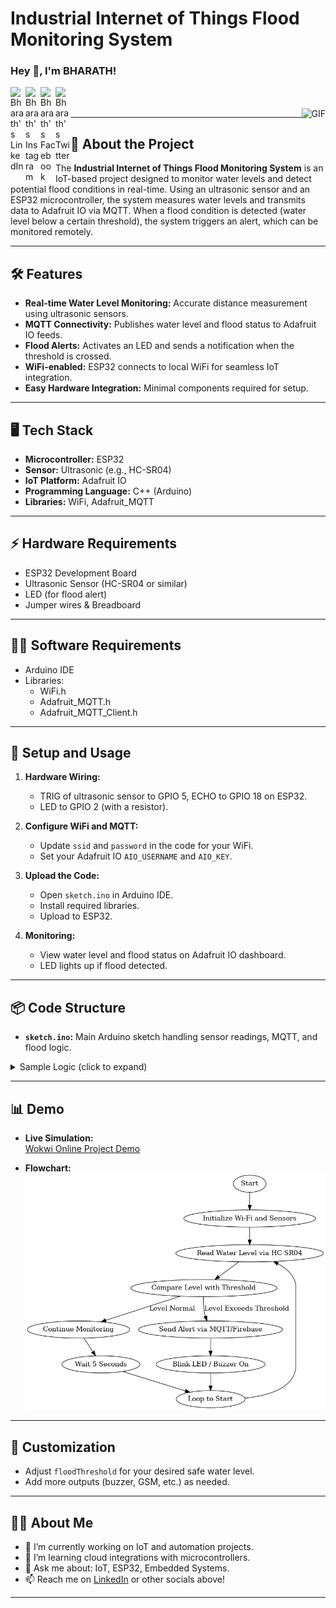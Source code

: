# Industrial Internet of Things Flood Monitoring System

<h3 title="hehehe"> Hey 👋, I'm BHARATH!</h3>

<a href="[https://www.linkedin.com/in/jaskirat-singh-009348178](https://www.linkedin.com/in/bharath-s-649506323?utm_source=share&utm_campaign=share_via&utm_content=profile&utm_medium=android_app)">
  <img align="left" alt="Bharath's LinkedIn" width="24px" src="https://cdn.jsdelivr.net/npm/simple-icons@v3/icons/linkedin.svg">
</a>
<a href="[https://www.instagram.com/](https://www.instagram.com/__bharath_.s/)">
  <img align="left" alt="Bharath's Instagram" width="24px" src="https://cdn.jsdelivr.net/npm/simple-icons@v3/icons/instagram.svg">
</a>
<a href="https://www.facebook.com/">
  <img align="left" alt="Bharath's Facebook" width="24px" src="https://cdn.jsdelivr.net/npm/simple-icons@v3/icons/facebook.svg">
</a>
<a href="https://twitter.com">
  <img align="left" alt="Bharath's Twitter" width="24px" src="https://cdn.jsdelivr.net/npm/simple-icons@3.13.0/icons/twitter.svg">
</a>
<br>
<br>
<img align="right" alt="GIF" src="https://i.pinimg.com/originals/e4/26/70/e426702edf874b181aced1e2fa5c6cde.gif">

---

## 🚀 About the Project
The **Industrial Internet of Things Flood Monitoring System** is an IoT-based project designed to monitor water levels and detect potential flood conditions in real-time. Using an ultrasonic sensor and an ESP32 microcontroller, the system measures water levels and transmits data to Adafruit IO via MQTT. When a flood condition is detected (water level below a certain threshold), the system triggers an alert, which can be monitored remotely.

---

## 🛠️ Features

- **Real-time Water Level Monitoring:** Accurate distance measurement using ultrasonic sensors.
- **MQTT Connectivity:** Publishes water level and flood status to Adafruit IO feeds.
- **Flood Alerts:** Activates an LED and sends a notification when the threshold is crossed.
- **WiFi-enabled:** ESP32 connects to local WiFi for seamless IoT integration.
- **Easy Hardware Integration:** Minimal components required for setup.

---

## 🖥️ Tech Stack

- **Microcontroller:** ESP32
- **Sensor:** Ultrasonic (e.g., HC-SR04)
- **IoT Platform:** Adafruit IO
- **Programming Language:** C++ (Arduino)
- **Libraries:** WiFi, Adafruit_MQTT

---

## ⚡ Hardware Requirements

- ESP32 Development Board
- Ultrasonic Sensor (HC-SR04 or similar)
- LED (for flood alert)
- Jumper wires & Breadboard

---

## 🧑‍💻 Software Requirements

- Arduino IDE
- Libraries:
  - WiFi.h
  - Adafruit_MQTT.h
  - Adafruit_MQTT_Client.h

---

## 📝 Setup and Usage

1. **Hardware Wiring:**
   - TRIG of ultrasonic sensor to GPIO 5, ECHO to GPIO 18 on ESP32.
   - LED to GPIO 2 (with a resistor).

2. **Configure WiFi and MQTT:**
   - Update `ssid` and `password` in the code for your WiFi.
   - Set your Adafruit IO `AIO_USERNAME` and `AIO_KEY`.

3. **Upload the Code:**
   - Open `sketch.ino` in Arduino IDE.
   - Install required libraries.
   - Upload to ESP32.

4. **Monitoring:**
   - View water level and flood status on Adafruit IO dashboard.
   - LED lights up if flood detected.

---

## 📦 Code Structure

- **`sketch.ino`:** Main Arduino sketch handling sensor readings, MQTT, and flood logic.

<details>
  <summary>Sample Logic (click to expand)</summary>

```c++
void loop() {
  MQTT_connect();

  long distance = measureDistance();
  Serial.print("Measured Distance (cm): ");
  Serial.println(distance);

  // Send water level (0-100)
  waterLevelFeed.publish(distance);

  if (distance < floodThreshold) {
    digitalWrite(ALERT_LED, HIGH);
    floodStatusFeed.publish("ON");
    Serial.println("⚠️ Flood Alert Sent!");
  } else {
    digitalWrite(ALERT_LED, LOW);
    floodStatusFeed.publish("OFF");
    Serial.println("✅ Status Safe");
  }

  delay(5000); // every 5 seconds
}
```
</details>

---

## 📊 Demo

- **Live Simulation:**  
  [Wokwi Online Project Demo](https://wokwi.com/projects/434252500636964865)

- **Flowchart:**  
  ![Flowchart](flood_monitoring_flowchart.png) <!-- Make sure to add your flowchart image to the repo as flowchart.png or change the filename accordingly -->

---

## 🎯 Customization

- Adjust `floodThreshold` for your desired safe water level.
- Add more outputs (buzzer, GSM, etc.) as needed.

---

## 🙋‍♂️ About Me

- 🔭 I’m currently working on IoT and automation projects.
- 🌱 I’m learning cloud integrations with microcontrollers.
- 💬 Ask me about: IoT, ESP32, Embedded Systems.
- 📫 Reach me on [LinkedIn](https://www.linkedin.com) or other socials above!

---
